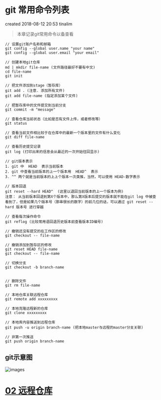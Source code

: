 # git 常用命令列表
created 2018-08-12 20:53 tinalim

> 本章记录git常用命令以备查看

```
// 设置git账户名称和邮箱
git config --global user.name "your name"
git config --global user.email "your email"

// 创建本地git仓库
md | mkdir file-name (文件路径最好不要有中文)
cd file-name
git init

// 把文件添加到stage（暂存库）
git add . (注意. 添加所有文件)
git add file-name (指定添加某个文件)

// 把暂存库中的文件提交到当前分支
git commit -m "message"

// 查看仓库当前状态（比如是否有文件上传，或者修改等）
git status

// 查看当前文件相比较于在仓库中的最新一个版本里的文件有什么变化
git diff file-name

// 查看历史提交记录
git log (打印出来的信息会从最近的一次开始往回显示)

// git版本表示
1. git 中  HEAD  表示当前版本
2. git 中查看当前版本的上一个版本用  HEAD^  表示
3. ^^ 两个就是当前版本的上上个版本一次类推，当然，可以使用 HEAD-数字表示

// 版本回退
git reset --hard HEAD^  (这里以退回当前版本的上一个版本为例)
注意： 从当前版本回退到第X个版本中，那么第X版本后提交的版本就不能在git log 中被查看到了，但是如果几个版本号（那串很长的数字）的前几位的话，可以通过 git reset --hard 版本号 进行穿越

// 查看每次操作命令
git reflog (比较常用语回退历史版本前查看版本ID编号)

// 撤销还没有提交的在工作区的修改
git checkout -- file-name

// 撤销添加到暂存区的修改
git reset HEAD file-name
git checkout -- file-name

// 切换分支
git checkout -b branch-name


// 删除文件
git rm file-name

// 本地仓库关联远程仓库
git remote add xxxxxxxxx

// 本地克隆远程新的仓库
git clone xxxxxxxxx

// 本地库内容推送到远程仓库
git push -u origin branch-name (把本地master与远程的master分支关联)

// 非第一次推送
git push origin branch-name
```

## git示意图
![images](https://github.com/Tinalst/Tina-s-Javascript-note/blob/master/images/git/01-1.png)


# [02 远程仓库](https://github.com/Tinalst/Tina-s-Javascript-note/blob/master/git/02%20git.md)
